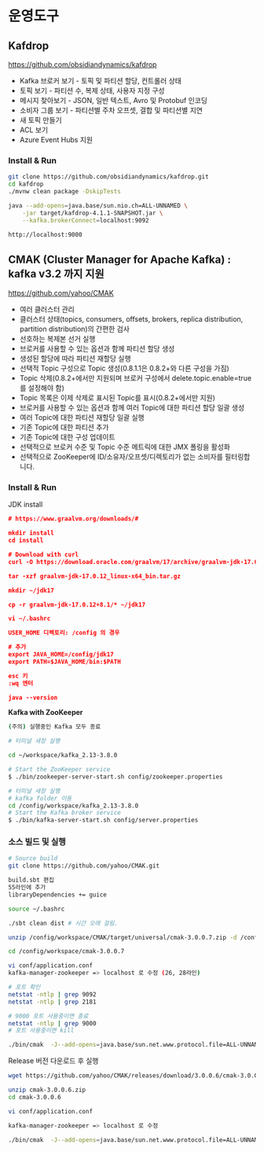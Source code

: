 # 운영도구

## Kafdrop

https://github.com/obsidiandynamics/kafdrop

- Kafka 브로커 보기 - 토픽 및 파티션 할당, 컨트롤러 상태
- 토픽 보기 - 파티션 수, 복제 상태, 사용자 지정 구성
- 메시지 찾아보기 - JSON, 일반 텍스트, Avro 및 Protobuf 인코딩
- 소비자 그룹 보기 - 파티션별 주차 오프셋, 결합 및 파티션별 지연
- 새 토픽 만들기
- ACL 보기
- Azure Event Hubs 지원

### Install & Run

```bash
git clone https://github.com/obsidiandynamics/kafdrop.git
cd kafdrop
./mvnw clean package -DskipTests

java --add-opens=java.base/sun.nio.ch=ALL-UNNAMED \
    -jar target/kafdrop-4.1.1-SNAPSHOT.jar \
    --kafka.brokerConnect=localhost:9092
    
http://localhost:9000
```

## CMAK **(Cluster Manager for Apache Kafka) : kafka v3.2 까지 지원**

https://github.com/yahoo/CMAK

- 여러 클러스터 관리
- 클러스터 상태(topics, consumers, offsets, brokers, replica distribution, partition distribution)의 간편한 검사
- 선호하는 복제본 선거 실행
- 브로커를 사용할 수 있는 옵션과 함께 파티션 할당 생성
- 생성된 할당에 따라 파티션 재할당 실행
- 선택적 Topic 구성으로 Topic 생성(0.8.1.1은 0.8.2+와 다른 구성을 가짐)
- Topic 삭제(0.8.2+에서만 지원되며 브로커 구성에서 delete.topic.enable=true를 설정해야 함)
- Topic 목록은 이제 삭제로 표시된 Topic를 표시(0.8.2+에서만 지원)
- 브로커를 사용할 수 있는 옵션과 함께 여러 Topic에 대한 파티션 할당 일괄 생성
- 여러 Topic에 대한 파티션 재할당 일괄 실행
- 기존 Topic에 대한 파티션 추가
- 기존 Topic에 대한 구성 업데이트
- 선택적으로 브로커 수준 및 Topic 수준 메트릭에 대한 JMX 폴링을 활성화
- 선택적으로 ZooKeeper에 ID/소유자/오프셋/디렉토리가 없는 소비자를 필터링합니다.

### Install & Run

JDK install

```json
# https://www.graalvm.org/downloads/#

mkdir install
cd install

# Download with curl
curl -O https://download.oracle.com/graalvm/17/archive/graalvm-jdk-17.0.12_linux-x64_bin.tar.gz

tar -xzf graalvm-jdk-17.0.12_linux-x64_bin.tar.gz

mkdir ~/jdk17

cp -r graalvm-jdk-17.0.12+8.1/* ~/jdk17

vi ~/.bashrc

USER_HOME 디렉토리: /config 의 경우

# 추가
export JAVA_HOME=/config/jdk17
export PATH=$JAVA_HOME/bin:$PATH

esc 키 
:wq 엔터

java --version

```

**Kafka with ZooKeeper** 

```bash
(주의) 실행중인 Kafka 모두 종료

# 터미널 새창 실행

cd ~/workspace/kafka_2.13-3.8.0

# Start the ZooKeeper service
$ ./bin/zookeeper-server-start.sh config/zookeeper.properties

# 터미널 새창 실행
# kafka folder 이동
cd /config/workspace/kafka_2.13-3.8.0
# Start the Kafka broker service
$ ./bin/kafka-server-start.sh config/server.properties

```

### 소스 빌드 및 실행

```bash
# Source build
git clone https://github.com/yahoo/CMAK.git

build.sbt 편집
55라인에 추가
libraryDependencies += guice

source ~/.bashrc

./sbt clean dist # 시간 오래 걸림.

unzip /config/workspace/CMAK/target/universal/cmak-3.0.0.7.zip -d /config/workspace

cd /config/workspace/cmak-3.0.0.7

vi conf/application.conf
kafka-manager-zookeeper => localhost 로 수정 (26, 28라인)

# 포트 확인
netstat -ntlp | grep 9092
netstat -ntlp | grep 2181

# 9000 포트 사용중이면 종료
netstat -ntlp | grep 9000
# 포트 사용중이면 kill

./bin/cmak  -J--add-opens=java.base/sun.net.www.protocol.file=ALL-UNNAMED -J--add-exports=java.base/sun.net.www.protocol.file=ALL-UNNAMED
```

Release 버전 다운로드 후 실행

```bash
wget https://github.com/yahoo/CMAK/releases/download/3.0.0.6/cmak-3.0.0.6.zip

unzip cmak-3.0.0.6.zip
cd cmak-3.0.0.6

vi conf/application.conf

kafka-manager-zookeeper => localhost 로 수정

./bin/cmak  -J--add-opens=java.base/sun.net.www.protocol.file=ALL-UNNAMED -J--add-exports=java.base/sun.net.www.protocol.file=ALL-UNNAMED
```